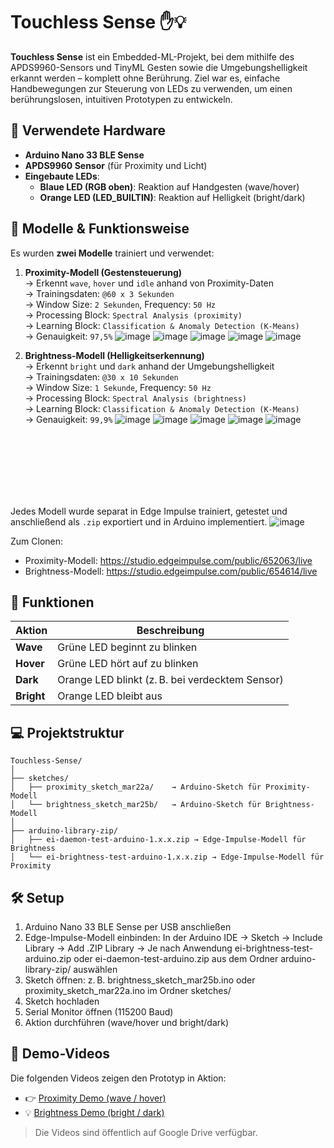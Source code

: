 # Touchless Sense ✋💡

**Touchless Sense** ist ein Embedded-ML-Projekt, bei dem mithilfe des APDS9960-Sensors und TinyML Gesten sowie die Umgebungshelligkeit erkannt werden – komplett ohne Berührung. Ziel war es, einfache Handbewegungen zur Steuerung von LEDs zu verwenden, um einen berührungslosen, intuitiven Prototypen zu entwickeln.

## 🔧 Verwendete Hardware

- **Arduino Nano 33 BLE Sense**
- **APDS9960 Sensor** (für Proximity und Licht)
- **Eingebaute LEDs**:
  - **Blaue LED (RGB oben)**: Reaktion auf Handgesten (wave/hover)
  - **Orange LED (LED_BUILTIN)**: Reaktion auf Helligkeit (bright/dark)

## 🧠 Modelle & Funktionsweise

Es wurden **zwei Modelle** trainiert und verwendet:

1. **Proximity-Modell (Gestensteuerung)**  
   → Erkennt `wave`, `hover` und `idle` anhand von Proximity-Daten  
   → Trainingsdaten: `@60 x 3 Sekunden`  
   → Window Size: `2 Sekunden`, Frequency: `50 Hz`  
   → Processing Block: `Spectral Analysis (proximity)`  
   → Learning Block: `Classification & Anomaly Detection (K-Means)`  
   → Genauigkeit: `97,5%`
![image](https://github.com/user-attachments/assets/dfaa0600-4470-420b-a702-d0275d74b21d)
![image](https://github.com/user-attachments/assets/3a502d4e-5a81-46ad-b6b3-ae4b98575537)
![image](https://github.com/user-attachments/assets/141ad6c1-8bfd-4707-b750-ff7bd801e810)
![image](https://github.com/user-attachments/assets/8ba4660f-91e1-4c86-9696-1b043d9113e7)
![image](https://github.com/user-attachments/assets/d688f196-c86d-43ea-ba0d-d70bf060ab34)


 
3. **Brightness-Modell (Helligkeitserkennung)**  
   → Erkennt `bright` und `dark` anhand der Umgebungshelligkeit  
   → Trainingsdaten: `@30 x 10 Sekunden`  
   → Window Size: `1 Sekunde`, Frequency: `50 Hz`  
   → Processing Block: `Spectral Analysis (brightness)`  
   → Learning Block: `Classification & Anomaly Detection (K-Means)`  
   → Genauigkeit: `99,9%`
![image](https://github.com/user-attachments/assets/e729d505-8bed-4fbd-9d11-d76e2efdc7d8)
![image](https://github.com/user-attachments/assets/6f53a67c-9a02-4628-a960-69738e3b88b2)
![image](https://github.com/user-attachments/assets/6872fa6f-b470-4a04-9a5e-09e91d9f18de)
![image](https://github.com/user-attachments/assets/3e9d5cd2-937a-40e6-8089-41a81ae18f08)
![image](https://github.com/user-attachments/assets/d25e56f5-d11a-4014-ba8a-058b4d0ed84c)

<br>
<br>
<br>
<br>
<br>
<br>

Jedes Modell wurde separat in Edge Impulse trainiert, getestet und anschließend als `.zip` exportiert und in Arduino implementiert.
![image](https://github.com/user-attachments/assets/98ba84d2-b132-4369-927f-075cb22a9c3c)

Zum Clonen:
- Proximity-Modell: https://studio.edgeimpulse.com/public/652063/live
- Brightness-Modell: https://studio.edgeimpulse.com/public/654614/live

## 🎯 Funktionen

| Aktion           | Beschreibung                                    |
|------------------|--------------------------------------------------|
| **Wave**         | Grüne LED beginnt zu blinken                     |
| **Hover**        | Grüne LED hört auf zu blinken                    |
| **Dark**         | Orange LED blinkt (z. B. bei verdecktem Sensor)  |
| **Bright**       | Orange LED bleibt aus                           |

## 💻 Projektstruktur
```
Touchless-Sense/
│
├── sketches/
│   ├── proximity_sketch_mar22a/    → Arduino-Sketch für Proximity-Modell
│   └── brightness_sketch_mar25b/   → Arduino-Sketch für Brightness-Modell
│
├── arduino-library-zip/
│   ├── ei-daemon-test-arduino-1.x.x.zip → Edge-Impulse-Modell für Brightness
│   └── ei-brightness-test-arduino-1.x.x.zip → Edge-Impulse-Modell für Proximity

```

## 🛠️ Setup

1. Arduino Nano 33 BLE Sense per USB anschließen
2. Edge-Impulse-Modell einbinden:
In der Arduino IDE → Sketch → Include Library → Add .ZIP Library
→ Je nach Anwendung ei-brightness-test-arduino.zip oder ei-daemon-test-arduino.zip aus dem Ordner arduino-library-zip/ auswählen
3. Sketch öffnen: z. B. brightness_sketch_mar25b.ino oder proximity_sketch_mar22a.ino im Ordner sketches/
4. Sketch hochladen
5. Serial Monitor öffnen (115200 Baud)
6. Aktion durchführen (wave/hover und bright/dark)

## 🎥 Demo-Videos

Die folgenden Videos zeigen den Prototyp in Aktion:

- 👉 [Proximity Demo (wave / hover)](https://drive.google.com/file/d/17kmjsj6iFMn24OGVTc5bqAQKza6dSKnH/view?usp=drive_link)  
- 💡 [Brightness Demo (bright / dark)](https://drive.google.com/file/d/17BORbsiu8hMgBPGUS8msp1BsJwzk-Pwl/view?usp=drive_link)

> Die Videos sind öffentlich auf Google Drive verfügbar.
